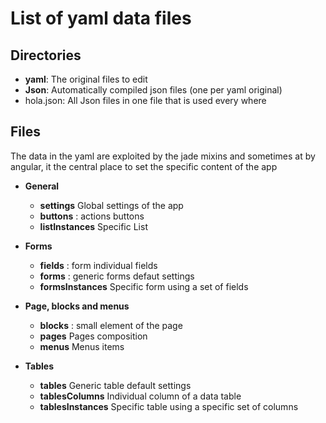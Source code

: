 # List of yaml data files 

## Directories 

* **yaml**: The original files to edit
* **Json**: Automatically compiled json files (one per yaml original)
* hola.json:  All Json files in one file that is used every where


## Files

The data in the yaml are exploited by the jade mixins and
sometimes at by angular, it the central place to set the specific content of the app

* **General**
  * **settings** Global settings of the app
  * **buttons** : actions buttons 
  * **listInstances** Specific List

* **Forms**
  * **fields** : form individual fields 
  * **forms** : generic forms defaut settings 
  * **formsInstances** Specific form using a set of fields 

* **Page, blocks and menus**
  * **blocks** : small element of the page 
  * **pages** Pages composition
  * **menus** Menus items

* **Tables**
  * **tables** Generic table default settings
  * **tablesColumns** Individual column of a data table 
  * **tablesInstances** Specific table using a specific set of columns